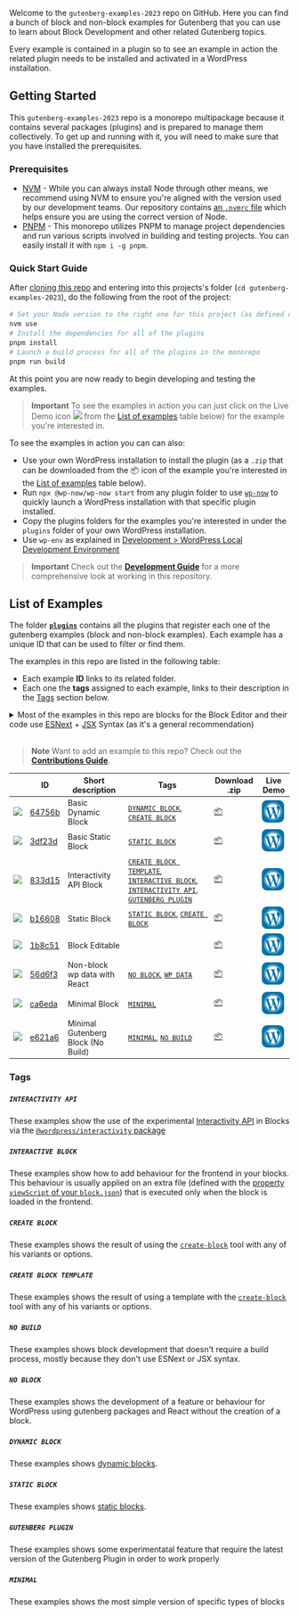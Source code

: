 Welcome to the `gutenberg-examples-2023` repo on GitHub. Here you can find a bunch of block and non-block examples for Gutenberg that you can use to learn about Block Development and other related Gutenberg topics.

Every example is contained in a plugin so to see an example in action the related plugin needs to be installed and activated in a WordPress installation.

## Getting Started

This `gutenberg-examples-2023` repo is a monorepo multipackage because it contains several packages (plugins) and is prepared to manage them collectively. To get up and running with it, you will need to make sure that you have installed the prerequisites.

### Prerequisites

- [NVM](https://github.com/nvm-sh/nvm#installing-and-updating) - While you can always install Node through other means, we recommend using NVM to ensure you're aligned with the version used by our development teams. Our repository contains [an `.nvmrc` file](.nvmrc) which helps ensure you are using the correct version of Node.
- [PNPM](https://pnpm.io/installation) - This monorepo utilizes PNPM to manage project dependencies and run various scripts involved in building and testing projects. You can easily install it with `npm i -g pnpm`.

### Quick Start Guide

After [cloning this repo](https://docs.github.com/en/repositories/creating-and-managing-repositories/cloning-a-repository) and entering into this projects's folder (`cd gutenberg-examples-2023`), do the following from the root of the project:

```bash
# Set your Node version to the right one for this project (as defined on .nvmrc)
nvm use
# Install the dependencies for all of the plugins
pnpm install
# Launch a build process for all of the plugins in the monorepo
pnpm run build
```

At this point you are now ready to begin developing and testing the examples.

> **Important**
> To see the examples in action you can just click on the Live Demo icon ![](/wordpress-juanmaguitar/gutenberg-examples-2023/raw/trunk/assets/icon-wp.svg) from the [List of examples](#list-of-examples) table below) for the example you're interested in.

To see the examples in action you can can also:

- Use your own WordPress installation to install the plugin (as a `.zip` that can be downloaded from the 📦 icon of the example you're interested in the [List of examples](#list-of-examples) table below).
- Run `npx @wp-now/wp-now start` from any plugin folder to use [`wp-now`](https://github.com/WordPress/playground-tools/tree/trunk/packages/wp-now) to quickly launch a WordPress installation with that specific plugin installed.
- Copy the plugins folders for the examples you're interested in under the `plugins` folder of your own WordPress installation.
- Use `wp-env` as explained in [Development > WordPress Local Development Environment](DEVELOPMENT.md##wordpress-local-development-environment)

> **Important**
> Check out the [**Development Guide**](https://github.com/wordpress-juanmaguitar/gutenberg-examples-2023/blob/trunk/DEVELOPMENT.md) for a more comprehensive look at working in this repository.

## List of Examples

The folder [**`plugins`**](plugins) contains all the plugins that register each one of the gutenberg examples (block and non-block examples). Each example has a unique ID that can be used to filter or find them.

The examples in this repo are listed in the following table:

- Each example **ID** links to its related folder.
- Each one the **tags** assigned to each example, links to their description in the [Tags](#tags) section below.

<details>
  <summary>Most of the examples in this repo are blocks for the Block Editor and their code use <a href="https://developer.wordpress.org/block-editor/how-to-guides/javascript/esnext-js/">ESNext</a> + <a href="https://legacy.reactjs.org/docs/introducing-jsx.html">JSX</a> Syntax (as it's a general recommendation)</summary>
<br>  
<p><em>Most of the examples in this repo showcase a specific type of block that can be used in the Block Editor. Those examples that doesn't specifically register a block for the Block Editor are labelled with the tag <code>NO-BLOCK</code>.</em></p>

<p><em>There are some examples in this repo that doesn't use ESNext or JSX Syntax so they don't need to run any build process. These examples are labelled with the tag <code>NO-BUILD</code>.</em></p>
</details>
<br>

> **Note**
> Want to add an example to this repo? Check out the [**Contributions Guide**](https://github.com/wordpress-juanmaguitar/gutenberg-examples-2023/blob/trunk/CONTRIBUTIONS.md).


<!-- Please, do not remove these @TABLE EXAMPLES BEGIN and @TABLE EXAMPLES END comments or modify the table inside. This table is automatically generated from the data at data/examples.json and data/tags.json -->
<!-- @TABLE EXAMPLES BEGIN -->
|                                               | ID                                                 | Short description                  | Tags                                                                                                                                                                             | Download .zip                                                                                                                                                    | Live Demo                                                                                                                                                                                                                                                                                                                                                                                                                                                                                                                                                                                                                                                                                                                                                          |
| --------------------------------------------- | -------------------------------------------------- | ---------------------------------- | -------------------------------------------------------------------------------------------------------------------------------------------------------------------------------- | ---------------------------------------------------------------------------------------------------------------------------------------------------------------- | ------------------------------------------------------------------------------------------------------------------------------------------------------------------------------------------------------------------------------------------------------------------------------------------------------------------------------------------------------------------------------------------------------------------------------------------------------------------------------------------------------------------------------------------------------------------------------------------------------------------------------------------------------------------------------------------------------------------------------------------------------------------ |
| ![](https://placehold.co/15x15/64756b/64756b) | [64756b](./plugins/dynamic-block-64756b)           | Basic Dynamic Block                | [`DYNAMIC BLOCK`](#dynamic-block), [`CREATE BLOCK`](#create-block)                                                                                                               | <a href="https://raw.githubusercontent.com/wordpress-juanmaguitar/gutenberg-examples-2023/deploy/zips/dynamic-block-64756b.zip" target="_blank">📦</a>           | <a href="https://playground.wordpress.net/#%7B%22landingPage%22:%22/wp-admin/plugins.php%22,%22steps%22:%5B%7B%22step%22:%22login%22,%22username%22:%22admin%22,%22password%22:%22password%22%7D,%7B%22step%22:%22mkdir%22,%22path%22:%22/downloads%22%7D,%7B%22step%22:%22writeFile%22,%22path%22:%22/downloads/plugin.zip%22,%22data%22:%7B%22resource%22:%22url%22,%22url%22:%22https://raw.githubusercontent.com/wordpress-juanmaguitar/gutenberg-examples-2023/deploy/zips/dynamic-block-64756b.zip%22,%22caption%22:%22Downloading%20plugin...%22%7D%7D,%7B%22step%22:%22installPlugin%22,%22pluginZipFile%22:%7B%22resource%22:%22vfs%22,%22path%22:%22/downloads/plugin.zip%22%7D%7D%5D%7D" target="_blank"><img src="./assets/icon-wp.svg"></a>           |
| ![](https://placehold.co/15x15/3df23d/3df23d) | [3df23d](./plugins/basic-block-3df23d)             | Basic Static Block                 | [`STATIC BLOCK`](#static-block)                                                                                                                                                  | <a href="https://raw.githubusercontent.com/wordpress-juanmaguitar/gutenberg-examples-2023/deploy/zips/basic-block-3df23d.zip" target="_blank">📦</a>             | <a href="https://playground.wordpress.net/#%7B%22landingPage%22:%22/wp-admin/plugins.php%22,%22steps%22:%5B%7B%22step%22:%22login%22,%22username%22:%22admin%22,%22password%22:%22password%22%7D,%7B%22step%22:%22mkdir%22,%22path%22:%22/downloads%22%7D,%7B%22step%22:%22writeFile%22,%22path%22:%22/downloads/plugin.zip%22,%22data%22:%7B%22resource%22:%22url%22,%22url%22:%22https://raw.githubusercontent.com/wordpress-juanmaguitar/gutenberg-examples-2023/deploy/zips/basic-block-3df23d.zip%22,%22caption%22:%22Downloading%20plugin...%22%7D%7D,%7B%22step%22:%22installPlugin%22,%22pluginZipFile%22:%7B%22resource%22:%22vfs%22,%22path%22:%22/downloads/plugin.zip%22%7D%7D%5D%7D" target="_blank"><img src="./assets/icon-wp.svg"></a>             |
| ![](https://placehold.co/15x15/833d15/833d15) | [833d15](./plugins/interactive-block-833d15)       | Interactivity API Block            | [`CREATE BLOCK TEMPLATE`](#create-block-template), [`INTERACTIVE BLOCK`](#interactive-block), [`INTERACTIVITY API`](#interactivity-api), [`GUTENBERG PLUGIN`](#gutenberg-plugin) | <a href="https://raw.githubusercontent.com/wordpress-juanmaguitar/gutenberg-examples-2023/deploy/zips/interactive-block-833d15.zip" target="_blank">📦</a>       | <a href="https://playground.wordpress.net/#{%22landingPage%22:%22/wp-admin/plugins.php%22,%22steps%22:[{%22step%22:%22installPlugin%22,%22pluginZipFile%22:{%22resource%22:%22url%22,%22url%22:%22https://raw.githubusercontent.com/wordpress-juanmaguitar/gutenberg-examples-2023/deploy/zips/interactive-block-833d15.zip%22}},{%22step%22:%22installPlugin%22,%22pluginZipFile%22:{%22resource%22:%22wordpress.org/plugins%22,%22slug%22:%22gutenberg%22}},{%22step%22:%22login%22,%22username%22:%22admin%22,%22password%22:%22password%22}]}" target="_blank"><img src="./assets/icon-wp.svg"></a>                                                                                                                                                            |
| ![](https://placehold.co/15x15/b16608/b16608) | [b16608](./plugins/static-block-b16608)            | Static Block                       | [`STATIC BLOCK`](#static-block), [`CREATE BLOCK`](#create-block)                                                                                                                 | <a href="https://raw.githubusercontent.com/wordpress-juanmaguitar/gutenberg-examples-2023/deploy/zips/static-block-b16608.zip" target="_blank">📦</a>            | <a href="https://playground.wordpress.net/#%7B%22landingPage%22:%22/wp-admin/plugins.php%22,%22steps%22:%5B%7B%22step%22:%22login%22,%22username%22:%22admin%22,%22password%22:%22password%22%7D,%7B%22step%22:%22mkdir%22,%22path%22:%22/downloads%22%7D,%7B%22step%22:%22writeFile%22,%22path%22:%22/downloads/plugin.zip%22,%22data%22:%7B%22resource%22:%22url%22,%22url%22:%22https://raw.githubusercontent.com/wordpress-juanmaguitar/gutenberg-examples-2023/deploy/zips/static-block-b16608.zip%22,%22caption%22:%22Downloading%20plugin...%22%7D%7D,%7B%22step%22:%22installPlugin%22,%22pluginZipFile%22:%7B%22resource%22:%22vfs%22,%22path%22:%22/downloads/plugin.zip%22%7D%7D%5D%7D" target="_blank"><img src="./assets/icon-wp.svg"></a>            |
| ![](https://placehold.co/15x15/1b8c51/1b8c51) | [1b8c51](./plugins/editable-block-1b8c51)          | Block Editable                     |                                                                                                                                                                                  | <a href="https://raw.githubusercontent.com/wordpress-juanmaguitar/gutenberg-examples-2023/deploy/zips/editable-block-1b8c51.zip" target="_blank">📦</a>          | <a href="https://playground.wordpress.net/#%7B%22landingPage%22:%22/wp-admin/plugins.php%22,%22steps%22:%5B%7B%22step%22:%22login%22,%22username%22:%22admin%22,%22password%22:%22password%22%7D,%7B%22step%22:%22mkdir%22,%22path%22:%22/downloads%22%7D,%7B%22step%22:%22writeFile%22,%22path%22:%22/downloads/plugin.zip%22,%22data%22:%7B%22resource%22:%22url%22,%22url%22:%22https://raw.githubusercontent.com/wordpress-juanmaguitar/gutenberg-examples-2023/deploy/zips/editable-block-1b8c51.zip%22,%22caption%22:%22Downloading%20plugin...%22%7D%7D,%7B%22step%22:%22installPlugin%22,%22pluginZipFile%22:%7B%22resource%22:%22vfs%22,%22path%22:%22/downloads/plugin.zip%22%7D%7D%5D%7D" target="_blank"><img src="./assets/icon-wp.svg"></a>          |
| ![](https://placehold.co/15x15/56d6f3/56d6f3) | [56d6f3](./plugins/non-block-react-wp-data-56d6f3) | Non-block wp data with React       | [`NO BLOCK`](#no-block), [`WP DATA`](#wp-data)                                                                                                                                   | <a href="https://raw.githubusercontent.com/wordpress-juanmaguitar/gutenberg-examples-2023/deploy/zips/non-block-react-wp-data-56d6f3.zip" target="_blank">📦</a> | <a href="https://playground.wordpress.net/#%7B%22landingPage%22:%22/wp-admin/plugins.php%22,%22steps%22:%5B%7B%22step%22:%22login%22,%22username%22:%22admin%22,%22password%22:%22password%22%7D,%7B%22step%22:%22mkdir%22,%22path%22:%22/downloads%22%7D,%7B%22step%22:%22writeFile%22,%22path%22:%22/downloads/plugin.zip%22,%22data%22:%7B%22resource%22:%22url%22,%22url%22:%22https://raw.githubusercontent.com/wordpress-juanmaguitar/gutenberg-examples-2023/deploy/zips/non-block-react-wp-data-56d6f3.zip%22,%22caption%22:%22Downloading%20plugin...%22%7D%7D,%7B%22step%22:%22installPlugin%22,%22pluginZipFile%22:%7B%22resource%22:%22vfs%22,%22path%22:%22/downloads/plugin.zip%22%7D%7D%5D%7D" target="_blank"><img src="./assets/icon-wp.svg"></a> |
| ![](https://placehold.co/15x15/ca6eda/ca6eda) | [ca6eda](./plugins/minimal-block-ca6eda)           | Minimal Block                      | [`MINIMAL`](#minimal)                                                                                                                                                            | <a href="https://raw.githubusercontent.com/wordpress-juanmaguitar/gutenberg-examples-2023/deploy/zips/minimal-block-ca6eda.zip" target="_blank">📦</a>           | <a href="https://playground.wordpress.net/#%7B%22landingPage%22:%22/wp-admin/plugins.php%22,%22steps%22:%5B%7B%22step%22:%22login%22,%22username%22:%22admin%22,%22password%22:%22password%22%7D,%7B%22step%22:%22mkdir%22,%22path%22:%22/downloads%22%7D,%7B%22step%22:%22writeFile%22,%22path%22:%22/downloads/plugin.zip%22,%22data%22:%7B%22resource%22:%22url%22,%22url%22:%22https://raw.githubusercontent.com/wordpress-juanmaguitar/gutenberg-examples-2023/deploy/zips/minimal-block-ca6eda.zip%22,%22caption%22:%22Downloading%20plugin...%22%7D%7D,%7B%22step%22:%22installPlugin%22,%22pluginZipFile%22:%7B%22resource%22:%22vfs%22,%22path%22:%22/downloads/plugin.zip%22%7D%7D%5D%7D" target="_blank"><img src="./assets/icon-wp.svg"></a>           |
| ![](https://placehold.co/15x15/e621a6/e621a6) | [e621a6](./plugins/minimal-block-no-build-e621a6)  | Minimal Gutenberg Block (No Build) | [`MINIMAL`](#minimal), [`NO BUILD`](#no-build)                                                                                                                                   | <a href="https://raw.githubusercontent.com/wordpress-juanmaguitar/gutenberg-examples-2023/deploy/zips/minimal-block-no-build-e621a6.zip" target="_blank">📦</a>  | <a href="https://playground.wordpress.net/#%7B%22landingPage%22:%22/wp-admin/plugins.php%22,%22steps%22:%5B%7B%22step%22:%22login%22,%22username%22:%22admin%22,%22password%22:%22password%22%7D,%7B%22step%22:%22mkdir%22,%22path%22:%22/downloads%22%7D,%7B%22step%22:%22writeFile%22,%22path%22:%22/downloads/plugin.zip%22,%22data%22:%7B%22resource%22:%22url%22,%22url%22:%22https://raw.githubusercontent.com/wordpress-juanmaguitar/gutenberg-examples-2023/deploy/zips/minimal-block-no-build-e621a6.zip%22,%22caption%22:%22Downloading%20plugin...%22%7D%7D,%7B%22step%22:%22installPlugin%22,%22pluginZipFile%22:%7B%22resource%22:%22vfs%22,%22path%22:%22/downloads/plugin.zip%22%7D%7D%5D%7D" target="_blank"><img src="./assets/icon-wp.svg"></a>  |
<!-- @TABLE EXAMPLES END -->

### Tags

##### `INTERACTIVITY API`

These examples show the use of the experimental [Interactivity API](https://make.wordpress.org/core/2023/03/30/proposal-the-interactivity-api-a-better-developer-experience-in-building-interactive-blocks/) in Blocks via the [`@wordpress/interactivity` package](https://github.com/WordPress/gutenberg/blob/trunk/packages/interactivity/README.md)

##### `INTERACTIVE BLOCK`

These examples show how to add behaviour for the frontend in your blocks. This behaviour is usually applied on an extra file (defined with the [property `viewScript` of your `block.json`](https://developer.wordpress.org/block-editor/reference-guides/block-api/block-metadata/#view-script)) that is executed only when the block is loaded in the frontend.

##### `CREATE BLOCK`

These examples shows the result of using the [`create-block`](https://developer.wordpress.org/block-editor/reference-guides/packages/packages-create-block/) tool with any of his variants or options.

##### `CREATE BLOCK TEMPLATE`

These examples shows the result of using a template with the [`create-block`](https://developer.wordpress.org/block-editor/reference-guides/packages/packages-create-block/) tool with any of his variants or options.

##### `NO BUILD`

These examples shows block development that doesn't require a build process, mostly because they don't use ESNext or JSX syntax.

##### `NO BLOCK`

These examples shows the development of a feature or behaviour for WordPress using gutenberg packages and React without the creation of a block.

##### `DYNAMIC BLOCK`

These examples shows [dynamic blocks](https://developer.wordpress.org/block-editor/getting-started/glossary/#dynamic-block).

##### `STATIC BLOCK`

These examples shows [static blocks](https://developer.wordpress.org/block-editor/getting-started/glossary/#static-block).

##### `GUTENBERG PLUGIN`

These examples shows some experimentatal feature that require the latest version of the Gutenberg Plugin in order to work properly

##### `MINIMAL`

These examples shows the most simple version of specific types of blocks 

